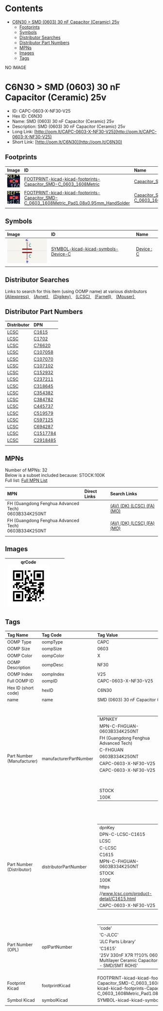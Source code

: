 



Contents
========

* [C6N30 > SMD (0603) 30 nF Capacitor (Ceramic) 25v](#c6n30--smd-0603-30-nf-capacitor-ceramic-25v)
	* [Footprints](#footprints)
	* [Symbols](#symbols)
	* [Distributor Searches](#distributor-searches)
	* [Distributor Part Numbers](#distributor-part-numbers)
	* [MPNs](#mpns)
	* [Images](#images)
	* [Tags](#tags)
  
NO IMAGE  
# C6N30 > SMD (0603) 30 nF Capacitor (Ceramic) 25v

- ID: CAPC-0603-X-NF30-V25
- Hex ID: C6N30
- Name: SMD (0603) 30 nF Capacitor (Ceramic) 25v
- Description: SMD (0603) 30 nF Capacitor (Ceramic) 25v
- Long Link: [http://oom.lt/CAPC-0603-X-NF30-V25](http://oom.lt/CAPC-0603-X-NF30-V25)
- Short Link: [http://oom.lt/C6N30](http://oom.lt/C6N30)

## Footprints
  

|Image|ID|Name|
| :--- | :--- | :--- |
|[![](https://raw.githubusercontent.com/oomlout/oomlout_OOMP_eda_V2/main/FOOTPRINT/kicad/kicad-footprints/Capacitor_SMD/C_0603_1608Metric/image_140.png)](https://github.com/oomlout/oomlout_OOMP_eda_V2/tree/main/FOOTPRINT/kicad/kicad-footprints/Capacitor_SMD/C_0603_1608Metric/)|[FOOTPRINT-kicad-kicad-footprints-Capacitor_SMD-C_0603_1608Metric](https://github.com/oomlout/oomlout_OOMP_eda_V2/tree/main/FOOTPRINT/kicad/kicad-footprints/Capacitor_SMD/C_0603_1608Metric/)|[Capacitor_SMD : C_0603_1608Metric](https://github.com/oomlout/oomlout_OOMP_eda_V2/tree/main/FOOTPRINT/kicad/kicad-footprints/Capacitor_SMD/C_0603_1608Metric/)|
|[![](https://raw.githubusercontent.com/oomlout/oomlout_OOMP_eda_V2/main/FOOTPRINT/kicad/kicad-footprints/Capacitor_SMD/C_0603_1608Metric_Pad1.08x0.95mm_HandSolder/image_140.png)](https://github.com/oomlout/oomlout_OOMP_eda_V2/tree/main/FOOTPRINT/kicad/kicad-footprints/Capacitor_SMD/C_0603_1608Metric_Pad1.08x0.95mm_HandSolder/)|[FOOTPRINT-kicad-kicad-footprints-Capacitor_SMD-C_0603_1608Metric_Pad1.08x0.95mm_HandSolder](https://github.com/oomlout/oomlout_OOMP_eda_V2/tree/main/FOOTPRINT/kicad/kicad-footprints/Capacitor_SMD/C_0603_1608Metric_Pad1.08x0.95mm_HandSolder/)|[Capacitor_SMD : C_0603_1608Metric_Pad1.08x0.95mm_HandSolder](https://github.com/oomlout/oomlout_OOMP_eda_V2/tree/main/FOOTPRINT/kicad/kicad-footprints/Capacitor_SMD/C_0603_1608Metric_Pad1.08x0.95mm_HandSolder/)|
||||

## Symbols
  

|Image|ID|Name|
| :--- | :--- | :--- |
|[![](https://raw.githubusercontent.com/oomlout/oomlout_OOMP_eda_V2/main/SYMBOL/kicad/kicad-symbols/Device/C/image_140.png)](https://github.com/oomlout/oomlout_OOMP_eda_V2/tree/main/SYMBOL/kicad/kicad-symbols/Device/C/)|[SYMBOL-kicad-kicad-symbols-Device-C](https://github.com/oomlout/oomlout_OOMP_eda_V2/tree/main/SYMBOL/kicad/kicad-symbols/Device/C/)|[Device : C](https://github.com/oomlout/oomlout_OOMP_eda_V2/tree/main/SYMBOL/kicad/kicad-symbols/Device/C/)|
||||

## Distributor Searches
  
Links to search for this item (using OOMP name) at various distributors  
[(Aliexpress) ](https://www.aliexpress.com/wholesale?SearchText=1117SMD+0603+30+nF+Capacitor+Ceramic+25v)&nbsp;&nbsp;&nbsp;[(Avnet) ](https://www.avnet.com/shop/us/search/SMD+0603+30+nF+Capacitor+Ceramic+25v)&nbsp;&nbsp;&nbsp;[(Digikey) ](https://www.digikey.co.uk/en/products/result?s=SMD+0603+30+nF+Capacitor+Ceramic+25v)&nbsp;&nbsp;&nbsp;[(LCSC) ](https://www.lcsc.com/search?q=SMD+0603+30+nF+Capacitor+Ceramic+25v)&nbsp;&nbsp;&nbsp;[(Farnell) ](https://uk.farnell.com/search?st=SMD+0603+30+nF+Capacitor+Ceramic+25v)&nbsp;&nbsp;&nbsp;[(Mouser) ](https://www.mouser.com/c/?q=SMD+0603+30+nF+Capacitor+Ceramic+25v)&nbsp;&nbsp;&nbsp;
## Distributor Part Numbers
  

|Distributor|DPN|
| :--- | :--- |
|[LCSC](https://www.lcsc.com/product-detail/C1615.html)|[C1615](https://www.lcsc.com/product-detail/C1615.html)|
|[LCSC](https://www.lcsc.com/product-detail/C1702.html)|[C1702](https://www.lcsc.com/product-detail/C1702.html)|
|[LCSC](https://www.lcsc.com/product-detail/C76620.html)|[C76620](https://www.lcsc.com/product-detail/C76620.html)|
|[LCSC](https://www.lcsc.com/product-detail/C107058.html)|[C107058](https://www.lcsc.com/product-detail/C107058.html)|
|[LCSC](https://www.lcsc.com/product-detail/C107070.html)|[C107070](https://www.lcsc.com/product-detail/C107070.html)|
|[LCSC](https://www.lcsc.com/product-detail/C107102.html)|[C107102](https://www.lcsc.com/product-detail/C107102.html)|
|[LCSC](https://www.lcsc.com/product-detail/C152932.html)|[C152932](https://www.lcsc.com/product-detail/C152932.html)|
|[LCSC](https://www.lcsc.com/product-detail/C237211.html)|[C237211](https://www.lcsc.com/product-detail/C237211.html)|
|[LCSC](https://www.lcsc.com/product-detail/C318645.html)|[C318645](https://www.lcsc.com/product-detail/C318645.html)|
|[LCSC](https://www.lcsc.com/product-detail/C354382.html)|[C354382](https://www.lcsc.com/product-detail/C354382.html)|
|[LCSC](https://www.lcsc.com/product-detail/C384782.html)|[C384782](https://www.lcsc.com/product-detail/C384782.html)|
|[LCSC](https://www.lcsc.com/product-detail/C445737.html)|[C445737](https://www.lcsc.com/product-detail/C445737.html)|
|[LCSC](https://www.lcsc.com/product-detail/C519579.html)|[C519579](https://www.lcsc.com/product-detail/C519579.html)|
|[LCSC](https://www.lcsc.com/product-detail/C597125.html)|[C597125](https://www.lcsc.com/product-detail/C597125.html)|
|[LCSC](https://www.lcsc.com/product-detail/C694287.html)|[C694287](https://www.lcsc.com/product-detail/C694287.html)|
|[LCSC](https://www.lcsc.com/product-detail/C1517784.html)|[C1517784](https://www.lcsc.com/product-detail/C1517784.html)|
|[LCSC](https://www.lcsc.com/product-detail/C2918485.html)|[C2918485](https://www.lcsc.com/product-detail/C2918485.html)|
|||

## MPNs
  
Number of MPNs: 32<br>Below is a subset included because: STOCK:100K <br>Full list: [Full MPN List](MPNLIST.md)  

|MPN|Direct Links|Search Links|
| :--- | :--- | :--- |
|FH (Guangdong Fenghua Advanced Tech)<br>0603B334K250NT||[(AV) ](https://www.avnet.com/shop/us/search/0603B334K250NT)[(DK) ](https://www.digikey.co.uk/products/en?keywords=0603B334K250NT)[(LCSC) ](https://www.lcsc.com/search?q=0603B334K250NT)[(FA) ](https://uk.farnell.com/search?st=0603B334K250NT)[(MO) ](https://www.mouser.com/c/?q=0603B334K250NT)|
|FH (Guangdong Fenghua Advanced Tech)<br>0603B334K250NT||[(AV) ](https://www.avnet.com/shop/us/search/0603B334K250NT)[(DK) ](https://www.digikey.co.uk/products/en?keywords=0603B334K250NT)[(LCSC) ](https://www.lcsc.com/search?q=0603B334K250NT)[(FA) ](https://uk.farnell.com/search?st=0603B334K250NT)[(MO) ](https://www.mouser.com/c/?q=0603B334K250NT)|
||||

## Images
  

|qrCode<br>[![](https://raw.githubusercontent.com/oomlout/oomlout_OOMP_parts_V2/main/CAPC/0603/X/NF30/V25/qrCode_140.png)](https://github.com/oomlout/oomlout_OOMP_parts_V2/tree/main/CAPC/0603/X/NF30/V25/qrCode.png)||||
| :---: | :---: | :---: | :---: |

## Tags
  

|Tag Name|Tag Code|Tag Value|
| :--- | :--- | :--- |
|OOMP Type|oompType|CAPC|
|OOMP Size|oompSize|0603|
|OOMP Color|oompColor|X|
|OOMP Description|oompDesc|NF30|
|OOMP Index|oompIndex|V25|
|Full OOMP ID|oompID|CAPC-0603-X-NF30-V25|
|Hex ID (short code)|hexID|C6N30|
|name|name|SMD (0603) 30 nF Capacitor (Ceramic) 25v|
|Part Number (Manufacturer)|manufacturerPartNumber|<table><tr><td>MPNKEY</td></tr><tr><td> MPN-C-FHGUAN-0603B334K250NT</td><td> MANUFACTURER</td></tr><tr><td> FH (Guangdong Fenghua Advanced Tech)</td><td> MANUCODE</td></tr><tr><td> C-FHGUAN</td><td> MPN</td></tr><tr><td> 0603B334K250NT</td><td> OOMPIDPARTIAL</td></tr><tr><td> CAPC-0603-X-NF30-V25</td><td> OOMPID</td></tr><tr><td> CAPC-0603-X-NF30-V25</td><td> LINK</td></tr><tr><td> </td><td> DESCRIPTION</td></tr><tr><td> </td><td> TAGS</td></tr><tr><td> STOCK</td></tr><tr><td>100K</td></tr></table></td><td> <table><tr><td>MPNKEY</td></tr><tr><td> MPN-C-FHGUAN-0603F334M250NT</td><td> MANUFACTURER</td></tr><tr><td> FH (Guangdong Fenghua Advanced Tech)</td><td> MANUCODE</td></tr><tr><td> C-FHGUAN</td><td> MPN</td></tr><tr><td> 0603F334M250NT</td><td> OOMPIDPARTIAL</td></tr><tr><td> CAPC-0603-X-NF30-V25</td><td> OOMPID</td></tr><tr><td> CAPC-0603-X-NF30-V25</td><td> LINK</td></tr><tr><td> </td><td> DESCRIPTION</td></tr><tr><td> </td><td> TAGS</td></tr><tr><td> STOCK</td></tr><tr><td>1K</td></tr></table></td><td> <table><tr><td>MPNKEY</td></tr><tr><td> MPN-C-TDK-C1608X7R1E334KT000N</td><td> MANUFACTURER</td></tr><tr><td> TDK</td><td> MANUCODE</td></tr><tr><td> C-TDK</td><td> MPN</td></tr><tr><td> C1608X7R1E334KT000N</td><td> OOMPIDPARTIAL</td></tr><tr><td> CAPC-0603-X-NF30-V25</td><td> OOMPID</td></tr><tr><td> CAPC-0603-X-NF30-V25</td><td> LINK</td></tr><tr><td> </td><td> DESCRIPTION</td></tr><tr><td> </td><td> TAGS</td></tr><tr><td> STOCK</td></tr><tr><td>1K</td></tr></table></td><td> <table><tr><td>MPNKEY</td></tr><tr><td> MPN-C-YAGEO-CC0603KRX5R8BB334</td><td> MANUFACTURER</td></tr><tr><td> YAGEO</td><td> MANUCODE</td></tr><tr><td> C-YAGEO</td><td> MPN</td></tr><tr><td> CC0603KRX5R8BB334</td><td> OOMPIDPARTIAL</td></tr><tr><td> CAPC-0603-X-NF30-V25</td><td> OOMPID</td></tr><tr><td> CAPC-0603-X-NF30-V25</td><td> LINK</td></tr><tr><td> </td><td> DESCRIPTION</td></tr><tr><td> </td><td> TAGS</td></tr><tr><td> </td></tr></table></td><td> <table><tr><td>MPNKEY</td></tr><tr><td> MPN-C-YAGEO-CC0603KRX7R8BB334</td><td> MANUFACTURER</td></tr><tr><td> YAGEO</td><td> MANUCODE</td></tr><tr><td> C-YAGEO</td><td> MPN</td></tr><tr><td> CC0603KRX7R8BB334</td><td> OOMPIDPARTIAL</td></tr><tr><td> CAPC-0603-X-NF30-V25</td><td> OOMPID</td></tr><tr><td> CAPC-0603-X-NF30-V25</td><td> LINK</td></tr><tr><td> </td><td> DESCRIPTION</td></tr><tr><td> </td><td> TAGS</td></tr><tr><td> STOCK</td></tr><tr><td>1K</td></tr></table></td><td> <table><tr><td>MPNKEY</td></tr><tr><td> MPN-C-YAGEO-CC0603ZRY5V8BB334</td><td> MANUFACTURER</td></tr><tr><td> YAGEO</td><td> MANUCODE</td></tr><tr><td> C-YAGEO</td><td> MPN</td></tr><tr><td> CC0603ZRY5V8BB334</td><td> OOMPIDPARTIAL</td></tr><tr><td> CAPC-0603-X-NF30-V25</td><td> OOMPID</td></tr><tr><td> CAPC-0603-X-NF30-V25</td><td> LINK</td></tr><tr><td> </td><td> DESCRIPTION</td></tr><tr><td> </td><td> TAGS</td></tr><tr><td> STOCK</td></tr><tr><td>1K</td></tr></table></td><td> <table><tr><td>MPNKEY</td></tr><tr><td> MPN-C-WALSIN-0603F334Z250CT</td><td> MANUFACTURER</td></tr><tr><td> Walsin Tech Corp</td><td> MANUCODE</td></tr><tr><td> C-WALSIN</td><td> MPN</td></tr><tr><td> 0603F334Z250CT</td><td> OOMPIDPARTIAL</td></tr><tr><td> CAPC-0603-X-NF30-V25</td><td> OOMPID</td></tr><tr><td> CAPC-0603-X-NF30-V25</td><td> LINK</td></tr><tr><td> </td><td> DESCRIPTION</td></tr><tr><td> </td><td> TAGS</td></tr><tr><td> STOCK</td></tr><tr><td>1K</td></tr></table></td><td> <table><tr><td>MPNKEY</td></tr><tr><td> MPN-C-WALSIN-0603X334K250CT</td><td> MANUFACTURER</td></tr><tr><td> Walsin Tech Corp</td><td> MANUCODE</td></tr><tr><td> C-WALSIN</td><td> MPN</td></tr><tr><td> 0603X334K250CT</td><td> OOMPIDPARTIAL</td></tr><tr><td> CAPC-0603-X-NF30-V25</td><td> OOMPID</td></tr><tr><td> CAPC-0603-X-NF30-V25</td><td> LINK</td></tr><tr><td> </td><td> DESCRIPTION</td></tr><tr><td> </td><td> TAGS</td></tr><tr><td> </td></tr></table></td><td> <table><tr><td>MPNKEY</td></tr><tr><td> MPN-C-SAMSUN-CL10F334ZA8NNNC</td><td> MANUFACTURER</td></tr><tr><td> Samsung Electro-Mechanics</td><td> MANUCODE</td></tr><tr><td> C-SAMSUN</td><td> MPN</td></tr><tr><td> CL10F334ZA8NNNC</td><td> OOMPIDPARTIAL</td></tr><tr><td> CAPC-0603-X-NF30-V25</td><td> OOMPID</td></tr><tr><td> CAPC-0603-X-NF30-V25</td><td> LINK</td></tr><tr><td> </td><td> DESCRIPTION</td></tr><tr><td> </td><td> TAGS</td></tr><tr><td> </td></tr></table></td><td> <table><tr><td>MPNKEY</td></tr><tr><td> MPN-C-MURATA-GCJ188R91E334KA01D</td><td> MANUFACTURER</td></tr><tr><td> Murata Electronics</td><td> MANUCODE</td></tr><tr><td> C-MURATA</td><td> MPN</td></tr><tr><td> GCJ188R91E334KA01D</td><td> OOMPIDPARTIAL</td></tr><tr><td> CAPC-0603-X-NF30-V25</td><td> OOMPID</td></tr><tr><td> CAPC-0603-X-NF30-V25</td><td> LINK</td></tr><tr><td> </td><td> DESCRIPTION</td></tr><tr><td> </td><td> TAGS</td></tr><tr><td> </td></tr></table></td><td> <table><tr><td>MPNKEY</td></tr><tr><td> MPN-C-TDK-CGA3E3X7R1E334KT0Y0N</td><td> MANUFACTURER</td></tr><tr><td> TDK</td><td> MANUCODE</td></tr><tr><td> C-TDK</td><td> MPN</td></tr><tr><td> CGA3E3X7R1E334KT0Y0N</td><td> OOMPIDPARTIAL</td></tr><tr><td> CAPC-0603-X-NF30-V25</td><td> OOMPID</td></tr><tr><td> CAPC-0603-X-NF30-V25</td><td> LINK</td></tr><tr><td> </td><td> DESCRIPTION</td></tr><tr><td> </td><td> TAGS</td></tr><tr><td> STOCK</td></tr><tr><td>1K</td></tr></table></td><td> <table><tr><td>MPNKEY</td></tr><tr><td> MPN-C-YAGEO-CC0603JRX7R8BB334</td><td> MANUFACTURER</td></tr><tr><td> YAGEO</td><td> MANUCODE</td></tr><tr><td> C-YAGEO</td><td> MPN</td></tr><tr><td> CC0603JRX7R8BB334</td><td> OOMPIDPARTIAL</td></tr><tr><td> CAPC-0603-X-NF30-V25</td><td> OOMPID</td></tr><tr><td> CAPC-0603-X-NF30-V25</td><td> LINK</td></tr><tr><td> </td><td> DESCRIPTION</td></tr><tr><td> </td><td> TAGS</td></tr><tr><td> STOCK</td></tr><tr><td>1K</td></tr></table></td><td> <table><tr><td>MPNKEY</td></tr><tr><td> MPN-C-KYOCER-06033D334KAT2A</td><td> MANUFACTURER</td></tr><tr><td> Kyocera AVX</td><td> MANUCODE</td></tr><tr><td> C-KYOCER</td><td> MPN</td></tr><tr><td> 06033D334KAT2A</td><td> OOMPIDPARTIAL</td></tr><tr><td> CAPC-0603-X-NF30-V25</td><td> OOMPID</td></tr><tr><td> CAPC-0603-X-NF30-V25</td><td> LINK</td></tr><tr><td> </td><td> DESCRIPTION</td></tr><tr><td> </td><td> TAGS</td></tr><tr><td> </td></tr></table></td><td> <table><tr><td>MPNKEY</td></tr><tr><td> MPN-C-TDK-C1608X5R1E334KT000E</td><td> MANUFACTURER</td></tr><tr><td> TDK</td><td> MANUCODE</td></tr><tr><td> C-TDK</td><td> MPN</td></tr><tr><td> C1608X5R1E334KT000E</td><td> OOMPIDPARTIAL</td></tr><tr><td> CAPC-0603-X-NF30-V25</td><td> OOMPID</td></tr><tr><td> CAPC-0603-X-NF30-V25</td><td> LINK</td></tr><tr><td> </td><td> DESCRIPTION</td></tr><tr><td> </td><td> TAGS</td></tr><tr><td> </td></tr></table></td><td> <table><tr><td>MPNKEY</td></tr><tr><td> MPN-C-MURATA-GCJ188R91E334MA01J</td><td> MANUFACTURER</td></tr><tr><td> Murata Electronics</td><td> MANUCODE</td></tr><tr><td> C-MURATA</td><td> MPN</td></tr><tr><td> GCJ188R91E334MA01J</td><td> OOMPIDPARTIAL</td></tr><tr><td> CAPC-0603-X-NF30-V25</td><td> OOMPID</td></tr><tr><td> CAPC-0603-X-NF30-V25</td><td> LINK</td></tr><tr><td> </td><td> DESCRIPTION</td></tr><tr><td> </td><td> TAGS</td></tr><tr><td> </td></tr></table></td><td> <table><tr><td>MPNKEY</td></tr><tr><td> MPN-C-SAMWHA-CS1608X7R334K250NRB</td><td> MANUFACTURER</td></tr><tr><td> Samwha Capacitor</td><td> MANUCODE</td></tr><tr><td> C-SAMWHA</td><td> MPN</td></tr><tr><td> CS1608X7R334K250NRB</td><td> OOMPIDPARTIAL</td></tr><tr><td> CAPC-0603-X-NF30-V25</td><td> OOMPID</td></tr><tr><td> CAPC-0603-X-NF30-V25</td><td> LINK</td></tr><tr><td> </td><td> DESCRIPTION</td></tr><tr><td> </td><td> TAGS</td></tr><tr><td> STOCK</td></tr><tr><td>1K</td></tr></table></td><td> <table><tr><td>MPNKEY</td></tr><tr><td> MPN-C-FHGUAN-0603B334K250NT</td><td> MANUFACTURER</td></tr><tr><td> FH (Guangdong Fenghua Advanced Tech)</td><td> MANUCODE</td></tr><tr><td> C-FHGUAN</td><td> MPN</td></tr><tr><td> 0603B334K250NT</td><td> OOMPIDPARTIAL</td></tr><tr><td> CAPC-0603-X-NF30-V25</td><td> OOMPID</td></tr><tr><td> CAPC-0603-X-NF30-V25</td><td> LINK</td></tr><tr><td> </td><td> DESCRIPTION</td></tr><tr><td> </td><td> TAGS</td></tr><tr><td> STOCK</td></tr><tr><td>100K</td></tr></table></td><td> <table><tr><td>MPNKEY</td></tr><tr><td> MPN-C-FHGUAN-0603F334M250NT</td><td> MANUFACTURER</td></tr><tr><td> FH (Guangdong Fenghua Advanced Tech)</td><td> MANUCODE</td></tr><tr><td> C-FHGUAN</td><td> MPN</td></tr><tr><td> 0603F334M250NT</td><td> OOMPIDPARTIAL</td></tr><tr><td> CAPC-0603-X-NF30-V25</td><td> OOMPID</td></tr><tr><td> CAPC-0603-X-NF30-V25</td><td> LINK</td></tr><tr><td> </td><td> DESCRIPTION</td></tr><tr><td> </td><td> TAGS</td></tr><tr><td> STOCK</td></tr><tr><td>1K</td></tr></table></td><td> <table><tr><td>MPNKEY</td></tr><tr><td> MPN-C-TDK-C1608X7R1E334KT000N</td><td> MANUFACTURER</td></tr><tr><td> TDK</td><td> MANUCODE</td></tr><tr><td> C-TDK</td><td> MPN</td></tr><tr><td> C1608X7R1E334KT000N</td><td> OOMPIDPARTIAL</td></tr><tr><td> CAPC-0603-X-NF30-V25</td><td> OOMPID</td></tr><tr><td> CAPC-0603-X-NF30-V25</td><td> LINK</td></tr><tr><td> </td><td> DESCRIPTION</td></tr><tr><td> </td><td> TAGS</td></tr><tr><td> STOCK</td></tr><tr><td>1K</td></tr></table></td><td> <table><tr><td>MPNKEY</td></tr><tr><td> MPN-C-YAGEO-CC0603KRX5R8BB334</td><td> MANUFACTURER</td></tr><tr><td> YAGEO</td><td> MANUCODE</td></tr><tr><td> C-YAGEO</td><td> MPN</td></tr><tr><td> CC0603KRX5R8BB334</td><td> OOMPIDPARTIAL</td></tr><tr><td> CAPC-0603-X-NF30-V25</td><td> OOMPID</td></tr><tr><td> CAPC-0603-X-NF30-V25</td><td> LINK</td></tr><tr><td> </td><td> DESCRIPTION</td></tr><tr><td> </td><td> TAGS</td></tr><tr><td> </td></tr></table></td><td> <table><tr><td>MPNKEY</td></tr><tr><td> MPN-C-YAGEO-CC0603KRX7R8BB334</td><td> MANUFACTURER</td></tr><tr><td> YAGEO</td><td> MANUCODE</td></tr><tr><td> C-YAGEO</td><td> MPN</td></tr><tr><td> CC0603KRX7R8BB334</td><td> OOMPIDPARTIAL</td></tr><tr><td> CAPC-0603-X-NF30-V25</td><td> OOMPID</td></tr><tr><td> CAPC-0603-X-NF30-V25</td><td> LINK</td></tr><tr><td> </td><td> DESCRIPTION</td></tr><tr><td> </td><td> TAGS</td></tr><tr><td> STOCK</td></tr><tr><td>1K</td></tr></table></td><td> <table><tr><td>MPNKEY</td></tr><tr><td> MPN-C-YAGEO-CC0603ZRY5V8BB334</td><td> MANUFACTURER</td></tr><tr><td> YAGEO</td><td> MANUCODE</td></tr><tr><td> C-YAGEO</td><td> MPN</td></tr><tr><td> CC0603ZRY5V8BB334</td><td> OOMPIDPARTIAL</td></tr><tr><td> CAPC-0603-X-NF30-V25</td><td> OOMPID</td></tr><tr><td> CAPC-0603-X-NF30-V25</td><td> LINK</td></tr><tr><td> </td><td> DESCRIPTION</td></tr><tr><td> </td><td> TAGS</td></tr><tr><td> STOCK</td></tr><tr><td>1K</td></tr></table></td><td> <table><tr><td>MPNKEY</td></tr><tr><td> MPN-C-WALSIN-0603F334Z250CT</td><td> MANUFACTURER</td></tr><tr><td> Walsin Tech Corp</td><td> MANUCODE</td></tr><tr><td> C-WALSIN</td><td> MPN</td></tr><tr><td> 0603F334Z250CT</td><td> OOMPIDPARTIAL</td></tr><tr><td> CAPC-0603-X-NF30-V25</td><td> OOMPID</td></tr><tr><td> CAPC-0603-X-NF30-V25</td><td> LINK</td></tr><tr><td> </td><td> DESCRIPTION</td></tr><tr><td> </td><td> TAGS</td></tr><tr><td> STOCK</td></tr><tr><td>1K</td></tr></table></td><td> <table><tr><td>MPNKEY</td></tr><tr><td> MPN-C-WALSIN-0603X334K250CT</td><td> MANUFACTURER</td></tr><tr><td> Walsin Tech Corp</td><td> MANUCODE</td></tr><tr><td> C-WALSIN</td><td> MPN</td></tr><tr><td> 0603X334K250CT</td><td> OOMPIDPARTIAL</td></tr><tr><td> CAPC-0603-X-NF30-V25</td><td> OOMPID</td></tr><tr><td> CAPC-0603-X-NF30-V25</td><td> LINK</td></tr><tr><td> </td><td> DESCRIPTION</td></tr><tr><td> </td><td> TAGS</td></tr><tr><td> </td></tr></table></td><td> <table><tr><td>MPNKEY</td></tr><tr><td> MPN-C-SAMSUN-CL10F334ZA8NNNC</td><td> MANUFACTURER</td></tr><tr><td> Samsung Electro-Mechanics</td><td> MANUCODE</td></tr><tr><td> C-SAMSUN</td><td> MPN</td></tr><tr><td> CL10F334ZA8NNNC</td><td> OOMPIDPARTIAL</td></tr><tr><td> CAPC-0603-X-NF30-V25</td><td> OOMPID</td></tr><tr><td> CAPC-0603-X-NF30-V25</td><td> LINK</td></tr><tr><td> </td><td> DESCRIPTION</td></tr><tr><td> </td><td> TAGS</td></tr><tr><td> </td></tr></table></td><td> <table><tr><td>MPNKEY</td></tr><tr><td> MPN-C-MURATA-GCJ188R91E334KA01D</td><td> MANUFACTURER</td></tr><tr><td> Murata Electronics</td><td> MANUCODE</td></tr><tr><td> C-MURATA</td><td> MPN</td></tr><tr><td> GCJ188R91E334KA01D</td><td> OOMPIDPARTIAL</td></tr><tr><td> CAPC-0603-X-NF30-V25</td><td> OOMPID</td></tr><tr><td> CAPC-0603-X-NF30-V25</td><td> LINK</td></tr><tr><td> </td><td> DESCRIPTION</td></tr><tr><td> </td><td> TAGS</td></tr><tr><td> </td></tr></table></td><td> <table><tr><td>MPNKEY</td></tr><tr><td> MPN-C-TDK-CGA3E3X7R1E334KT0Y0N</td><td> MANUFACTURER</td></tr><tr><td> TDK</td><td> MANUCODE</td></tr><tr><td> C-TDK</td><td> MPN</td></tr><tr><td> CGA3E3X7R1E334KT0Y0N</td><td> OOMPIDPARTIAL</td></tr><tr><td> CAPC-0603-X-NF30-V25</td><td> OOMPID</td></tr><tr><td> CAPC-0603-X-NF30-V25</td><td> LINK</td></tr><tr><td> </td><td> DESCRIPTION</td></tr><tr><td> </td><td> TAGS</td></tr><tr><td> STOCK</td></tr><tr><td>1K</td></tr></table></td><td> <table><tr><td>MPNKEY</td></tr><tr><td> MPN-C-YAGEO-CC0603JRX7R8BB334</td><td> MANUFACTURER</td></tr><tr><td> YAGEO</td><td> MANUCODE</td></tr><tr><td> C-YAGEO</td><td> MPN</td></tr><tr><td> CC0603JRX7R8BB334</td><td> OOMPIDPARTIAL</td></tr><tr><td> CAPC-0603-X-NF30-V25</td><td> OOMPID</td></tr><tr><td> CAPC-0603-X-NF30-V25</td><td> LINK</td></tr><tr><td> </td><td> DESCRIPTION</td></tr><tr><td> </td><td> TAGS</td></tr><tr><td> STOCK</td></tr><tr><td>1K</td></tr></table></td><td> <table><tr><td>MPNKEY</td></tr><tr><td> MPN-C-KYOCER-06033D334KAT2A</td><td> MANUFACTURER</td></tr><tr><td> Kyocera AVX</td><td> MANUCODE</td></tr><tr><td> C-KYOCER</td><td> MPN</td></tr><tr><td> 06033D334KAT2A</td><td> OOMPIDPARTIAL</td></tr><tr><td> CAPC-0603-X-NF30-V25</td><td> OOMPID</td></tr><tr><td> CAPC-0603-X-NF30-V25</td><td> LINK</td></tr><tr><td> </td><td> DESCRIPTION</td></tr><tr><td> </td><td> TAGS</td></tr><tr><td> </td></tr></table></td><td> <table><tr><td>MPNKEY</td></tr><tr><td> MPN-C-TDK-C1608X5R1E334KT000E</td><td> MANUFACTURER</td></tr><tr><td> TDK</td><td> MANUCODE</td></tr><tr><td> C-TDK</td><td> MPN</td></tr><tr><td> C1608X5R1E334KT000E</td><td> OOMPIDPARTIAL</td></tr><tr><td> CAPC-0603-X-NF30-V25</td><td> OOMPID</td></tr><tr><td> CAPC-0603-X-NF30-V25</td><td> LINK</td></tr><tr><td> </td><td> DESCRIPTION</td></tr><tr><td> </td><td> TAGS</td></tr><tr><td> </td></tr></table></td><td> <table><tr><td>MPNKEY</td></tr><tr><td> MPN-C-MURATA-GCJ188R91E334MA01J</td><td> MANUFACTURER</td></tr><tr><td> Murata Electronics</td><td> MANUCODE</td></tr><tr><td> C-MURATA</td><td> MPN</td></tr><tr><td> GCJ188R91E334MA01J</td><td> OOMPIDPARTIAL</td></tr><tr><td> CAPC-0603-X-NF30-V25</td><td> OOMPID</td></tr><tr><td> CAPC-0603-X-NF30-V25</td><td> LINK</td></tr><tr><td> </td><td> DESCRIPTION</td></tr><tr><td> </td><td> TAGS</td></tr><tr><td> </td></tr></table></td><td> <table><tr><td>MPNKEY</td></tr><tr><td> MPN-C-SAMWHA-CS1608X7R334K250NRB</td><td> MANUFACTURER</td></tr><tr><td> Samwha Capacitor</td><td> MANUCODE</td></tr><tr><td> C-SAMWHA</td><td> MPN</td></tr><tr><td> CS1608X7R334K250NRB</td><td> OOMPIDPARTIAL</td></tr><tr><td> CAPC-0603-X-NF30-V25</td><td> OOMPID</td></tr><tr><td> CAPC-0603-X-NF30-V25</td><td> LINK</td></tr><tr><td> </td><td> DESCRIPTION</td></tr><tr><td> </td><td> TAGS</td></tr><tr><td> STOCK</td></tr><tr><td>1K</td></tr></table>|
|Part Number (Distributor)|distributorPartNumber|<table><tr><td>dpnKey</td></tr><tr><td> DPN-C-LCSC-C1615</td><td> DISTRIBUTOR</td></tr><tr><td> LCSC</td><td> DISTRCODE</td></tr><tr><td> C-LCSC</td><td> DPN</td></tr><tr><td> C1615</td><td> MPN</td></tr><tr><td> MPN-C-FHGUAN-0603B334K250NT</td><td> TAGS</td></tr><tr><td> STOCK</td></tr><tr><td>100K</td><td> LINK</td></tr><tr><td> https</td></tr><tr><td>//www.lcsc.com/product-detail/C1615.html</td><td> OOMPID</td></tr><tr><td> CAPC-0603-X-NF30-V25</td></tr></table></td><td> <table><tr><td>dpnKey</td></tr><tr><td> DPN-C-LCSC-C1702</td><td> DISTRIBUTOR</td></tr><tr><td> LCSC</td><td> DISTRCODE</td></tr><tr><td> C-LCSC</td><td> DPN</td></tr><tr><td> C1702</td><td> MPN</td></tr><tr><td> MPN-C-FHGUAN-0603F334M250NT</td><td> TAGS</td></tr><tr><td> STOCK</td></tr><tr><td>1K</td><td> LINK</td></tr><tr><td> https</td></tr><tr><td>//www.lcsc.com/product-detail/C1702.html</td><td> OOMPID</td></tr><tr><td> CAPC-0603-X-NF30-V25</td></tr></table></td><td> <table><tr><td>dpnKey</td></tr><tr><td> DPN-C-LCSC-C76620</td><td> DISTRIBUTOR</td></tr><tr><td> LCSC</td><td> DISTRCODE</td></tr><tr><td> C-LCSC</td><td> DPN</td></tr><tr><td> C76620</td><td> MPN</td></tr><tr><td> MPN-C-TDK-C1608X7R1E334KT000N</td><td> TAGS</td></tr><tr><td> STOCK</td></tr><tr><td>1K</td><td> LINK</td></tr><tr><td> https</td></tr><tr><td>//www.lcsc.com/product-detail/C76620.html</td><td> OOMPID</td></tr><tr><td> CAPC-0603-X-NF30-V25</td></tr></table></td><td> <table><tr><td>dpnKey</td></tr><tr><td> DPN-C-LCSC-C107058</td><td> DISTRIBUTOR</td></tr><tr><td> LCSC</td><td> DISTRCODE</td></tr><tr><td> C-LCSC</td><td> DPN</td></tr><tr><td> C107058</td><td> MPN</td></tr><tr><td> MPN-C-YAGEO-CC0603KRX5R8BB334</td><td> TAGS</td></tr><tr><td> </td><td> LINK</td></tr><tr><td> https</td></tr><tr><td>//www.lcsc.com/product-detail/C107058.html</td><td> OOMPID</td></tr><tr><td> CAPC-0603-X-NF30-V25</td></tr></table></td><td> <table><tr><td>dpnKey</td></tr><tr><td> DPN-C-LCSC-C107070</td><td> DISTRIBUTOR</td></tr><tr><td> LCSC</td><td> DISTRCODE</td></tr><tr><td> C-LCSC</td><td> DPN</td></tr><tr><td> C107070</td><td> MPN</td></tr><tr><td> MPN-C-YAGEO-CC0603KRX7R8BB334</td><td> TAGS</td></tr><tr><td> STOCK</td></tr><tr><td>1K</td><td> LINK</td></tr><tr><td> https</td></tr><tr><td>//www.lcsc.com/product-detail/C107070.html</td><td> OOMPID</td></tr><tr><td> CAPC-0603-X-NF30-V25</td></tr></table></td><td> <table><tr><td>dpnKey</td></tr><tr><td> DPN-C-LCSC-C107102</td><td> DISTRIBUTOR</td></tr><tr><td> LCSC</td><td> DISTRCODE</td></tr><tr><td> C-LCSC</td><td> DPN</td></tr><tr><td> C107102</td><td> MPN</td></tr><tr><td> MPN-C-YAGEO-CC0603ZRY5V8BB334</td><td> TAGS</td></tr><tr><td> STOCK</td></tr><tr><td>1K</td><td> LINK</td></tr><tr><td> https</td></tr><tr><td>//www.lcsc.com/product-detail/C107102.html</td><td> OOMPID</td></tr><tr><td> CAPC-0603-X-NF30-V25</td></tr></table></td><td> <table><tr><td>dpnKey</td></tr><tr><td> DPN-C-LCSC-C152932</td><td> DISTRIBUTOR</td></tr><tr><td> LCSC</td><td> DISTRCODE</td></tr><tr><td> C-LCSC</td><td> DPN</td></tr><tr><td> C152932</td><td> MPN</td></tr><tr><td> MPN-C-WALSIN-0603F334Z250CT</td><td> TAGS</td></tr><tr><td> STOCK</td></tr><tr><td>1K</td><td> LINK</td></tr><tr><td> https</td></tr><tr><td>//www.lcsc.com/product-detail/C152932.html</td><td> OOMPID</td></tr><tr><td> CAPC-0603-X-NF30-V25</td></tr></table></td><td> <table><tr><td>dpnKey</td></tr><tr><td> DPN-C-LCSC-C237211</td><td> DISTRIBUTOR</td></tr><tr><td> LCSC</td><td> DISTRCODE</td></tr><tr><td> C-LCSC</td><td> DPN</td></tr><tr><td> C237211</td><td> MPN</td></tr><tr><td> MPN-C-WALSIN-0603X334K250CT</td><td> TAGS</td></tr><tr><td> </td><td> LINK</td></tr><tr><td> https</td></tr><tr><td>//www.lcsc.com/product-detail/C237211.html</td><td> OOMPID</td></tr><tr><td> CAPC-0603-X-NF30-V25</td></tr></table></td><td> <table><tr><td>dpnKey</td></tr><tr><td> DPN-C-LCSC-C318645</td><td> DISTRIBUTOR</td></tr><tr><td> LCSC</td><td> DISTRCODE</td></tr><tr><td> C-LCSC</td><td> DPN</td></tr><tr><td> C318645</td><td> MPN</td></tr><tr><td> MPN-C-SAMSUN-CL10F334ZA8NNNC</td><td> TAGS</td></tr><tr><td> </td><td> LINK</td></tr><tr><td> https</td></tr><tr><td>//www.lcsc.com/product-detail/C318645.html</td><td> OOMPID</td></tr><tr><td> CAPC-0603-X-NF30-V25</td></tr></table></td><td> <table><tr><td>dpnKey</td></tr><tr><td> DPN-C-LCSC-C354382</td><td> DISTRIBUTOR</td></tr><tr><td> LCSC</td><td> DISTRCODE</td></tr><tr><td> C-LCSC</td><td> DPN</td></tr><tr><td> C354382</td><td> MPN</td></tr><tr><td> MPN-C-MURATA-GCJ188R91E334KA01D</td><td> TAGS</td></tr><tr><td> </td><td> LINK</td></tr><tr><td> https</td></tr><tr><td>//www.lcsc.com/product-detail/C354382.html</td><td> OOMPID</td></tr><tr><td> CAPC-0603-X-NF30-V25</td></tr></table></td><td> <table><tr><td>dpnKey</td></tr><tr><td> DPN-C-LCSC-C384782</td><td> DISTRIBUTOR</td></tr><tr><td> LCSC</td><td> DISTRCODE</td></tr><tr><td> C-LCSC</td><td> DPN</td></tr><tr><td> C384782</td><td> MPN</td></tr><tr><td> MPN-C-WALSIN-0603B334K250CT</td><td> TAGS</td></tr><tr><td> STOCK</td></tr><tr><td>1K</td><td> LINK</td></tr><tr><td> https</td></tr><tr><td>//www.lcsc.com/product-detail/C384782.html</td><td> OOMPID</td></tr><tr><td> CAPC-0603-X-NF30-V25</td></tr></table></td><td> <table><tr><td>dpnKey</td></tr><tr><td> DPN-C-LCSC-C445737</td><td> DISTRIBUTOR</td></tr><tr><td> LCSC</td><td> DISTRCODE</td></tr><tr><td> C-LCSC</td><td> DPN</td></tr><tr><td> C445737</td><td> MPN</td></tr><tr><td> MPN-C-TDK-CGA3E3X7R1E334KT0Y0N</td><td> TAGS</td></tr><tr><td> STOCK</td></tr><tr><td>1K</td><td> LINK</td></tr><tr><td> https</td></tr><tr><td>//www.lcsc.com/product-detail/C445737.html</td><td> OOMPID</td></tr><tr><td> CAPC-0603-X-NF30-V25</td></tr></table></td><td> <table><tr><td>dpnKey</td></tr><tr><td> DPN-C-LCSC-C519579</td><td> DISTRIBUTOR</td></tr><tr><td> LCSC</td><td> DISTRCODE</td></tr><tr><td> C-LCSC</td><td> DPN</td></tr><tr><td> C519579</td><td> MPN</td></tr><tr><td> MPN-C-YAGEO-CC0603JRX7R8BB334</td><td> TAGS</td></tr><tr><td> STOCK</td></tr><tr><td>1K</td><td> LINK</td></tr><tr><td> https</td></tr><tr><td>//www.lcsc.com/product-detail/C519579.html</td><td> OOMPID</td></tr><tr><td> CAPC-0603-X-NF30-V25</td></tr></table></td><td> <table><tr><td>dpnKey</td></tr><tr><td> DPN-C-LCSC-C597125</td><td> DISTRIBUTOR</td></tr><tr><td> LCSC</td><td> DISTRCODE</td></tr><tr><td> C-LCSC</td><td> DPN</td></tr><tr><td> C597125</td><td> MPN</td></tr><tr><td> MPN-C-KYOCER-06033D334KAT2A</td><td> TAGS</td></tr><tr><td> </td><td> LINK</td></tr><tr><td> https</td></tr><tr><td>//www.lcsc.com/product-detail/C597125.html</td><td> OOMPID</td></tr><tr><td> CAPC-0603-X-NF30-V25</td></tr></table></td><td> <table><tr><td>dpnKey</td></tr><tr><td> DPN-C-LCSC-C694287</td><td> DISTRIBUTOR</td></tr><tr><td> LCSC</td><td> DISTRCODE</td></tr><tr><td> C-LCSC</td><td> DPN</td></tr><tr><td> C694287</td><td> MPN</td></tr><tr><td> MPN-C-TDK-C1608X5R1E334KT000E</td><td> TAGS</td></tr><tr><td> </td><td> LINK</td></tr><tr><td> https</td></tr><tr><td>//www.lcsc.com/product-detail/C694287.html</td><td> OOMPID</td></tr><tr><td> CAPC-0603-X-NF30-V25</td></tr></table></td><td> <table><tr><td>dpnKey</td></tr><tr><td> DPN-C-LCSC-C1517784</td><td> DISTRIBUTOR</td></tr><tr><td> LCSC</td><td> DISTRCODE</td></tr><tr><td> C-LCSC</td><td> DPN</td></tr><tr><td> C1517784</td><td> MPN</td></tr><tr><td> MPN-C-MURATA-GCJ188R91E334MA01J</td><td> TAGS</td></tr><tr><td> </td><td> LINK</td></tr><tr><td> https</td></tr><tr><td>//www.lcsc.com/product-detail/C1517784.html</td><td> OOMPID</td></tr><tr><td> CAPC-0603-X-NF30-V25</td></tr></table></td><td> <table><tr><td>dpnKey</td></tr><tr><td> DPN-C-LCSC-C2918485</td><td> DISTRIBUTOR</td></tr><tr><td> LCSC</td><td> DISTRCODE</td></tr><tr><td> C-LCSC</td><td> DPN</td></tr><tr><td> C2918485</td><td> MPN</td></tr><tr><td> MPN-C-SAMWHA-CS1608X7R334K250NRB</td><td> TAGS</td></tr><tr><td> STOCK</td></tr><tr><td>1K</td><td> LINK</td></tr><tr><td> https</td></tr><tr><td>//www.lcsc.com/product-detail/C2918485.html</td><td> OOMPID</td></tr><tr><td> CAPC-0603-X-NF30-V25</td></tr></table>|
|Part Number (OPL)|oplPartNumber|<table><tr><td>'code'</td></tr><tr><td> 'C-JLCC'</td><td> 'name'</td></tr><tr><td> 'JLC Parts Library'</td><td> 'partID'</td></tr><tr><td> 'C1615'</td><td> 'partName'</td></tr><tr><td> '25V 330nF X7R ??10% 0603  Multilayer Ceramic Capacitors MLCC - SMD/SMT ROHS'</td></tr></table>|
|Footprint Kicad|footprintKicad|FOOTPRINT-kicad-kicad-footprints-Capacitor_SMD-C_0603_1608Metric, FOOTPRINT-kicad-kicad-footprints-Capacitor_SMD-C_0603_1608Metric_Pad1.08x0.95mm_HandSolder|
|Symbol Kicad|symbolKicad|SYMBOL-kicad-kicad-symbols-Device-C|
||||

